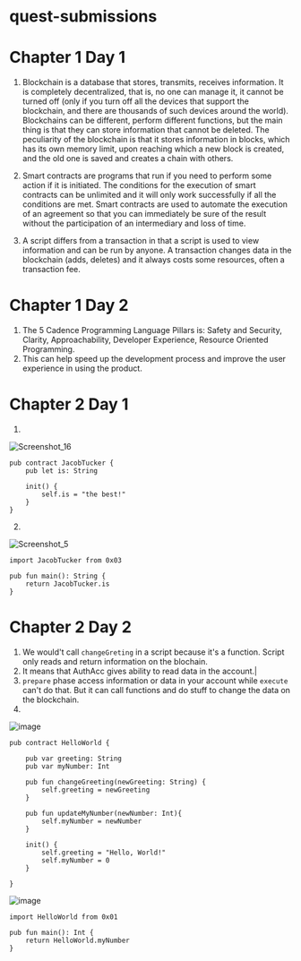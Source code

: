 # quest-submissions

# Chapter 1 Day 1 
1. Blockchain is a database that stores, transmits, receives information. It is completely decentralized, that is, no one can manage it, it cannot be turned off (only if you turn off all the devices that support the blockchain, and there are thousands of such devices around the world). Blockchains can be different, perform different functions, but the main thing is that they can store information that cannot be deleted. The peculiarity of the blockchain is that it stores information in blocks, which has its own memory limit, upon reaching which a new block is created, and the old one is saved and creates a chain with others.

2. Smart contracts are programs that run if you need to perform some action if it is initiated. The conditions for the execution of smart contracts can be unlimited and it will only work successfully if all the conditions are met. Smart contracts are used to automate the execution of an agreement so that you can immediately be sure of the result without the participation of an intermediary and loss of time.

3. A script differs from a transaction in that a script is used to view information and can be run by anyone. A transaction changes data in the blockchain (adds, deletes) and it always costs some resources, often a transaction fee.

# Сhapter 1 Day 2

1. The 5 Cadence Programming Language Pillars is: Safety and Security, Clarity, Approachability, Developer Experience, Resource Oriented Programming.
2. This can help speed up the development process and improve the user experience in using the product.

# Сhapter 2 Day 1

1. 
![Screenshot_16](https://user-images.githubusercontent.com/101177946/174672705-6c07dc57-c316-4644-969e-b6205a97ccd4.jpg)

```
pub contract JacobTucker {
    pub let is: String

    init() {
        self.is = "the best!"
    }
}
```
2. 
![Screenshot_5](https://user-images.githubusercontent.com/101177946/174739558-a79fdd0a-d87c-48c5-9046-412560ed3414.jpg)

```
import JacobTucker from 0x03

pub fun main(): String {
    return JacobTucker.is
}
```

# Сhapter 2 Day 2

1. We would't call ```changeGreting``` in a script because it's a function. Script only reads and return information on the blochain.
2. It means that AuthAcc gives ability to read data in the account.|
3. ```prepare``` phase access information or data in your account while ```execute``` can't do that.  But it can call functions and do stuff to change the data on the blockchain.
4. 
![image](https://user-images.githubusercontent.com/101177946/175025277-05b50720-7ef7-4966-b6a8-7abb199dedec.png)

```
pub contract HelloWorld {

    pub var greeting: String
    pub var myNumber: Int

    pub fun changeGreeting(newGreeting: String) {
        self.greeting = newGreeting
    }
  
    pub fun updateMyNumber(newNumber: Int){
        self.myNumber = newNumber
    }

    init() {
        self.greeting = "Hello, World!"
        self.myNumber = 0
    }

}
```

![image](https://user-images.githubusercontent.com/101177946/175028564-6e8a6b11-cb9d-454f-9dd1-d21b24fa66ab.png)


```
import HelloWorld from 0x01

pub fun main(): Int {
    return HelloWorld.myNumber
}
```


